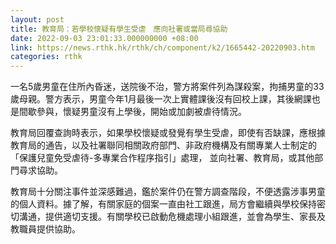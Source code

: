 ```yaml
---
layout: post
title: 教育局：若學校懷疑有學生受虐　應向社署或當局尋協助
date: 2022-09-03 23:01:33.000000000 +08:00
link: https://news.rthk.hk/rthk/ch/component/k2/1665442-20220903.htm
categories: rthk
---
```


一名5歲男童在住所內昏迷，送院後不治，警方將案件列為謀殺案，拘捕男童的33歲母親。警方表示，男童今年1月最後一次上實體課後沒有回校上課，其後網課也是間歇參與，懷疑男童沒有上學後，開始或加劇被虐待情況。

教育局回覆查詢時表示，如果學校懷疑或發覺有學生受虐，即使有否缺課，應根據教育局的通告，以及社署聯同相關政府部門、非政府機構及有關專業人士制定的「保護兒童免受虐待-多專業合作程序指引」處理， 並向社署、教育局，或其他部門尋求協助。

教育局十分關注事件並深感難過，鑑於案件仍在警方調查階段，不便透露涉事男童的個人資料。據了解，有關家庭的個案一直由社工跟進，局方會繼續與學校保持密切溝通，提供適切支援。有關學校已啟動危機處理小組跟進，並會為學生、家長及教職員提供協助。
